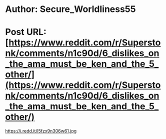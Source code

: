 # Author: Secure_Worldliness55
# Post URL: [https://www.reddit.com/r/Superstonk/comments/n1c90d/6_dislikes_on_the_ama_must_be_ken_and_the_5_other/](https://www.reddit.com/r/Superstonk/comments/n1c90d/6_dislikes_on_the_ama_must_be_ken_and_the_5_other/)


https://i.redd.it/l5fzx9n306w61.jpg
